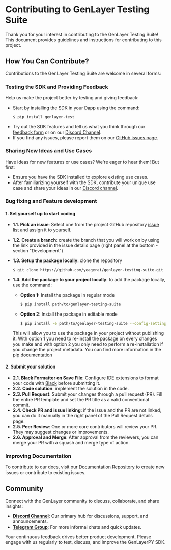 # Contributing to GenLayer Testing Suite

Thank you for your interest in contributing to the GenLayer Testing Suite! This document provides guidelines and instructions for contributing to this project.

## How You Can Contribute?

Contributions to the GenLayer Testing Suite are welcome in several forms:

### Testing the SDK and Providing Feedback

Help us make the project better by testing and giving feedback:

- Start by installing the SDK in your Dapp using the command:
  ```sh
  $ pip install genlayer-test
  ```
- Try out the SDK features and tell us what you think through our [feedback form](https://docs.google.com/forms/d/e/1FAIpQLSckZhe1WENv4ZtkMyrQSAun3bpOcQaa-21Ha8Zd174as-pltw/viewform?usp=sharing) or on our [Discord Channel](https://discord.gg/8Jm4v89VAu).
- If you find any issues, please report them on our [GitHub issues page](https://github.com/yeagerai/genlayer-testing-suite/issues).


### Sharing New Ideas and Use Cases

Have ideas for new features or use cases? We're eager to hear them! But first:

- Ensure you have the SDK installed to explore existing use cases.
- After familiarizing yourself with the SDK, contribute your unique use case and share your ideas in our [Discord channel](https://discord.gg/8Jm4v89VAu).



### Bug fixing and Feature development

#### 1. Set yourself up to start coding

- **1.1. Pick an issue**: Select one from the project GitHub repository [issue list](https://github.com/yeagerai/genlayer-testing-suite/issues) and assign it to yourself.

- **1.2. Create a branch**: create the branch that you will work on by using the link provided in the issue details page (right panel at the bottom - section "Development")

- **1.3. Setup the package locally**: clone the repository

   ```sh
   $ git clone https://github.com/yeagerai/genlayer-testing-suite.git
   ```

- **1.4. Add the package to your project locally**: to add the package locally, use the command:
  - **Option 1:** Install the package in regular mode
      ```sh
      $ pip install path/to/genlayer-testing-suite
      ```
  - **Option 2:** Install the package in editable mode

      ```sh
      $ pip install -e path/to/genlayer-testing-suite --config-settings editable_mode=strict
      ```
   This will allow you to use the package in your project without publishing it. With option 1 you need to re-install the package on every changes you make and with option 2 you only need to perform a re-installation if you change the project metadata. You can find more information in the pip [documentation](https://pip.pypa.io/en/stable/topics/local-project-installs/)


#### 2. Submit your solution

- **2.1. Black Formatter on Save File**: Configure IDE extensions to format your code with [Black](https://github.com/psf/black/) before submitting it.
- **2.2. Code solution**: implement the solution in the code.
- **2.3. Pull Request**: Submit your changes through a pull request (PR). Fill the entire PR template and set the PR title as a valid conventional commit.
- **2.4. Check PR and issue linking**: if the issue and the PR are not linked, you can do it manually in the right panel of the Pull Request details page.  
- **2.5. Peer Review**: One or more core contributors will review your PR. They may suggest changes or improvements.
- **2.6. Approval and Merge**: After approval from the reviewers, you can merge your PR with a squash and merge type of action.


### Improving Documentation

To contribute to our docs, visit our [Documentation Repository](https://github.com/yeagerai/genlayer-docs) to create new issues or contribute to existing issues.

## Community

Connect with the GenLayer community to discuss, collaborate, and share insights:

- **[Discord Channel](https://discord.gg/8Jm4v89VAu)**: Our primary hub for discussions, support, and announcements.
- **[Telegram Group](https://t.me/genlayer)**: For more informal chats and quick updates.

Your continuous feedback drives better product development. Please engage with us regularly to test, discuss, and improve the GenLayerPY SDK.